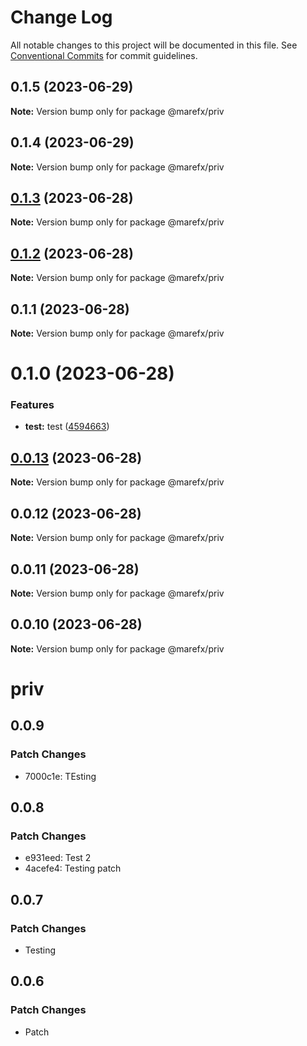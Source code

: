 # Change Log

All notable changes to this project will be documented in this file.
See [Conventional Commits](https://conventionalcommits.org) for commit guidelines.

## 0.1.5 (2023-06-29)

**Note:** Version bump only for package @marefx/priv





## 0.1.4 (2023-06-29)

**Note:** Version bump only for package @marefx/priv





## [0.1.3](https://github.com/MFX-com/testing-packages/compare/@marefx/priv@0.0.10...@marefx/priv@0.1.3) (2023-06-28)

**Note:** Version bump only for package @marefx/priv





## [0.1.2](https://github.com/MFX-com/testing-packages/compare/@marefx/priv@0.0.10...@marefx/priv@0.1.2) (2023-06-28)

**Note:** Version bump only for package @marefx/priv





## 0.1.1 (2023-06-28)

**Note:** Version bump only for package @marefx/priv





# 0.1.0 (2023-06-28)


### Features

* **test:** test ([4594663](https://github.com/MFX-com/testing-packages/commit/45946636673884a211bb2e568153a3d47d4f0f9b))





## [0.0.13](https://github.com/MFX-com/testing-packages/compare/@marefx/priv@0.0.10...@marefx/priv@0.0.13) (2023-06-28)

**Note:** Version bump only for package @marefx/priv






## 0.0.12 (2023-06-28)

**Note:** Version bump only for package @marefx/priv





## 0.0.11 (2023-06-28)

**Note:** Version bump only for package @marefx/priv





## 0.0.10 (2023-06-28)

**Note:** Version bump only for package @marefx/priv





# priv

## 0.0.9

### Patch Changes

- 7000c1e: TEsting

## 0.0.8

### Patch Changes

- e931eed: Test 2
- 4acefe4: Testing patch

## 0.0.7

### Patch Changes

- Testing

## 0.0.6

### Patch Changes

- Patch
